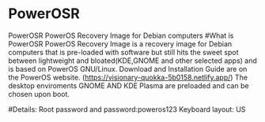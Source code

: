 # PowerOSR
PowerOSR PowerOS Recovery Image for Debian computers
#What is PowerOSR
PowerOS Recovery Image is a recovery image for Debian computers that is pre-loaded with software but still hits the sweet spot between lightweight and bloated(KDE,GNOME and other selected apps) and is based on PowerOS GNU/Linux.
Download and Installation Guide are on the PowerOS website. (https://visionary-quokka-5b0158.netlify.app/)
The desktop enviroments GNOME AND KDE Plasma are preloaded and can be chosen upon boot.

#Details:
Root password and password:poweros123
Keyboard layout: US
